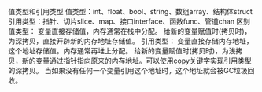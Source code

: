 值类型和引用类型
值类型：int、float、bool、string、数组array、结构体struct
引用类型：指针、切片slice、map、接口interface、函数func、管道chan
区别
值类型：
    变量直接存储值，内存通常在栈中分配。
    给新的变量赋值时(拷贝时)，为深拷贝，直接开辟新的内存地址存储值。
引用类型：
    变量直接存储内存地址，这个地址存储值。内存通常再堆上分配。
    给新的变量赋值时(拷贝时)，为浅拷贝，新的变量通过指针指向原来的内存地址。可以使用copy关键字实现引用类型的深拷贝。
    当如果没有任何一个变量引用这个地址时，这个地址就会被GC垃圾回收。
